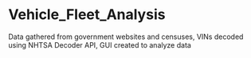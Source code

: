 # Vehicle_Fleet_Analysis
Data gathered from government websites and censuses, VINs decoded using NHTSA Decoder API, GUI created to analyze data
